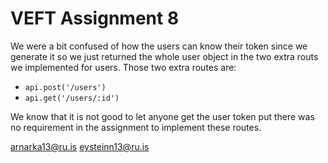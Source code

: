 # VEFT Assignment 8

We were a bit confused of how the users can know their token since we generate it so we just returned the whole user object in the two extra routs we implemented for users. Those two extra routes are:
- `api.post('/users')`
- `api.get('/users/:id')`

We know that it is not good to let anyone get the user token put there was no requirement in the assignment to implement these routes.

arnarka13@ru.is
eysteinn13@ru.is
